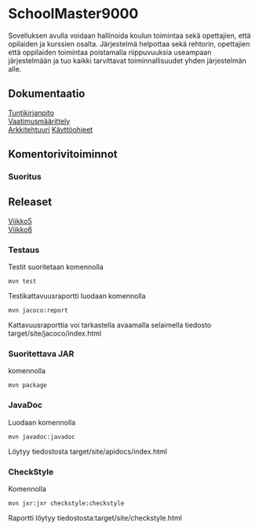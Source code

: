 # SchoolMaster9000

Sovelluksen avulla voidaan hallinoida koulun toimintaa sekä opettajien, että opilaiden ja kurssien osalta. Järjestelmä helpottaa sekä rehtorin, opettajien että oppilaiden toimintaa poistamalla riippuvuuksia useampaan järjestelmään ja tuo kaikki tarvittavat toiminnallisuudet yhden järjestelmän alle.

## Dokumentaatio
[Tuntikirjanpito](/dokumentaatio/tuntikirjanpito.md)  
[Vaatimusmäärittely](/dokumentaatio/vaatimusmaarittely.md)  
[Arkkitehtuuri](/dokumentaatio/arkkitehtuuri.md)
[Käyttöohjeet](/dokumentaatio/instructions.md)

## Komentorivitoiminnot

### Suoritus

## Releaset

[Viikko5](https://github.com/anttiollikkala/ot-harjoitustyo/releases/tag/v0.1)  
[Viikko6](https://github.com/anttiollikkala/ot-harjoitustyo/releases/tag/v0.2)


### Testaus

Testit suoritetaan komennolla
```
mvn test
```

Testikattavuusraportti luodaan komennolla

```
mvn jacoco:report
```
Kattavuusraporttia voi tarkastella avaamalla selaimella tiedosto target/site/jacoco/index.html

### Suoritettava JAR

komennolla
```
mvn package
```

### JavaDoc
Luodaan komennolla
```
mvn javadoc:javadoc
```
Löytyy tiedostosta target/site/apidocs/index.html

### CheckStyle
Komennolla
```
mvn jxr:jxr checkstyle:checkstyle
```
Raportti löytyy tiedostosta:target/site/checkstyle.html

